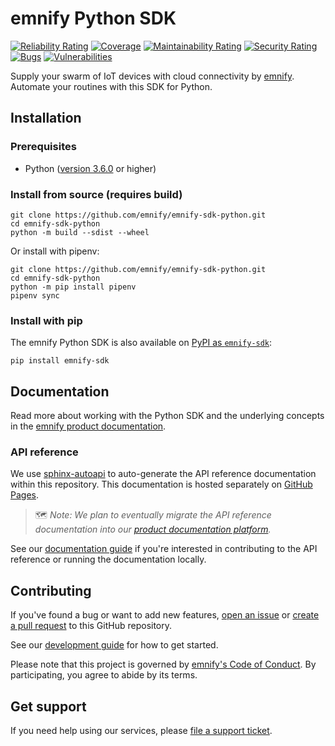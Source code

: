 # emnify Python SDK
[![Reliability Rating](https://sonarcloud.io/api/project_badges/measure?project=EMnify_emnify-sdk-python&metric=reliability_rating&token=cb362b064422f10be97244bb527b8bc37e1378b4)](https://sonarcloud.io/summary/new_code?id=EMnify_emnify-sdk-python)
[![Coverage](https://sonarcloud.io/api/project_badges/measure?project=EMnify_emnify-sdk-python&metric=coverage&token=cb362b064422f10be97244bb527b8bc37e1378b4)](https://sonarcloud.io/summary/new_code?id=EMnify_emnify-sdk-python)
[![Maintainability Rating](https://sonarcloud.io/api/project_badges/measure?project=EMnify_emnify-sdk-python&metric=sqale_rating&token=cb362b064422f10be97244bb527b8bc37e1378b4)](https://sonarcloud.io/summary/new_code?id=EMnify_emnify-sdk-python)
[![Security Rating](https://sonarcloud.io/api/project_badges/measure?project=EMnify_emnify-sdk-python&metric=security_rating&token=cb362b064422f10be97244bb527b8bc37e1378b4)](https://sonarcloud.io/summary/new_code?id=EMnify_emnify-sdk-python)
[![Bugs](https://sonarcloud.io/api/project_badges/measure?project=EMnify_emnify-sdk-python&metric=bugs&token=cb362b064422f10be97244bb527b8bc37e1378b4)](https://sonarcloud.io/summary/new_code?id=EMnify_emnify-sdk-python)
[![Vulnerabilities](https://sonarcloud.io/api/project_badges/measure?project=EMnify_emnify-sdk-python&metric=vulnerabilities&token=cb362b064422f10be97244bb527b8bc37e1378b4)](https://sonarcloud.io/summary/new_code?id=EMnify_emnify-sdk-python)

Supply your swarm of IoT devices with cloud connectivity by [emnify](https://emnify.com).
Automate your routines with this SDK for Python.  

## Installation

### Prerequisites

- Python ([version 3.6.0](https://www.python.org/downloads/release/python-360/) or higher)

### Install from source (requires build)

```shell
git clone https://github.com/emnify/emnify-sdk-python.git
cd emnify-sdk-python
python -m build --sdist --wheel
```

Or install with pipenv:
```shell
git clone https://github.com/emnify/emnify-sdk-python.git
cd emnify-sdk-python
python -m pip install pipenv
pipenv sync
```

### Install with pip

The emnify Python SDK is also available on [PyPI as `emnify-sdk`](https://pypi.org/project/emnify-sdk/):

```shell
pip install emnify-sdk
```

## Documentation

Read more about working with the Python SDK and the underlying concepts in the [emnify product documentation](https://docs.emnify.com/sdks/python).

### API reference

We use [sphinx-autoapi](https://github.com/readthedocs/sphinx-autoapi) to auto-generate the API reference documentation within this repository. 
This documentation is hosted separately on [GitHub Pages](https://emnify.github.io/emnify-sdk-python/autoapi/index.html). 

> 🗺️ _Note: We plan to eventually migrate the API reference documentation into our [product documentation platform](https://docs.emnify.com/)._

See our [documentation guide](./docs/README.md) if you're interested in contributing to the API reference or running the documentation locally.

## Contributing

If you've found a bug or want to add new features, [open an issue](https://github.com/emnify/emnify-sdk-python/issues/new) or [create a pull request](https://github.com/emnify/emnify-sdk-python/pulls) to this GitHub repository.

See our [development guide](./DEVELOPMENT.md) for how to get started.

Please note that this project is governed by [emnify's Code of Conduct](https://github.com/emnify/.github/blob/main/CODE_OF_CONDUCT.md). By participating, you agree to abide by its terms.

## Get support

If you need help using our services, please [file a support ticket](https://support.emnify.com/hc/en-us/requests/new).
